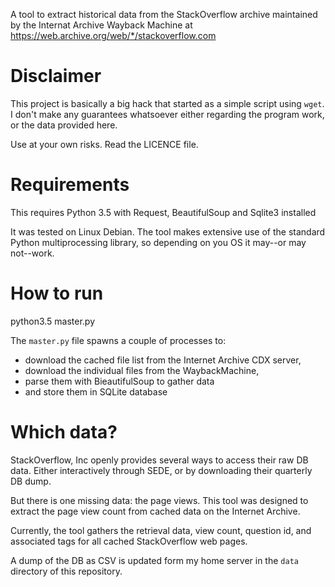 A tool to extract historical data from the StackOverflow archive
maintained by the Internat Archive Wayback Machine at 
https://web.archive.org/web/*/stackoverflow.com

Disclaimer
==========
This project is basically a big hack that started as a simple script using
`wget`. I don't make any guarantees whatsoever either regarding the program
work, or the data provided here.

Use at your own risks.
Read the LICENCE file.


Requirements
============
This requires Python 3.5 with Request, BeautifulSoup and Sqlite3 installed

It was tested on Linux Debian. The tool makes extensive use of the standard
Python multiprocessing library, so depending on you OS it may--or may not--work.

How to run
==========
python3.5 master.py

The `master.py` file spawns a couple of processes to:

* download the cached file list from the Internet Archive CDX server,
* download the individual files from the WaybackMachine, 
* parse them with BieautifulSoup to gather data
* and store them in SQLite database

Which data?
===========
StackOverflow, Inc openly provides several ways to access their raw DB data.
Either interactively through SEDE, or by downloading their quarterly DB dump.

But there is one missing data: the page views. This tool was designed to extract
the page view count from cached data on the Internet Archive.

Currently, the tool gathers the retrieval data, view count, question id, and associated tags for all cached StackOverflow web pages.

A dump of the DB as CSV is updated form my home server in the `data` directory of this repository.
